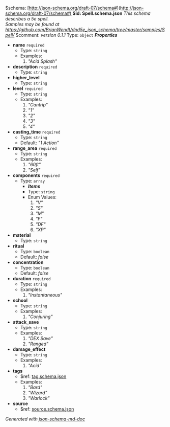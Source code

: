 &#36;schema: [http://json-schema.org/draft-07/schema#](http://json-schema.org/draft-07/schema#)
<b id="spell.schema.json">&#36;id: Spell.schema.json</b>
_This schema describes a 5e spell. <br/>Samples may be found at https://github.com/BrianWendt/dnd5e_json_schema/tree/master/samples/Spell/_
&#36;comment: _version 0.1.1_
Type: `object`
**_Properties_**
 - **name** `required`
	 - Type: `string`
	 - Examples: 
		 1. _"Acid Splash"_
 - **description** `required`
	 - Type: `string`
 - **higher_level**
	 - Type: `string`
 - **level** `required`
	 - Type: `string`
	 - Examples: 
		 1. _"Cantrip"_
		 2. _"1"_
		 3. _"2"_
		 4. _"3"_
		 5. _"4"_
 - **casting_time** `required`
	 - Type: `string`
	 - Default: _"1 Action"_
 - **range_area** `required`
	 - Type: `string`
	 - Examples: 
		 1. _"60ft"_
		 2. _"Self"_
 - **components** `required`
	 - Type: `array`
		 - **_Items_**
		 - Type: `string`
		 - Enum Values: 
			 1. _"V"_
			 2. _"S"_
			 3. _"M"_
			 4. _"F"_
			 5. _"DF"_
			 6. _"XP"_
 - **material**
	 - Type: `string`
 - **ritual**
	 - Type: `boolean`
	 - Default: _false_
 - **concentration**
	 - Type: `boolean`
	 - Default: _false_
 - **duration** `required`
	 - Type: `string`
	 - Examples: 
		 1. _"Instantaneous"_
 - **school**
	 - Type: `string`
	 - Examples: 
		 1. _"Conjuring"_
 - **attack_save**
	 - Type: `string`
	 - Examples: 
		 1. _"DEX Save"_
		 2. _"Ranged"_
 - **damage_effect**
	 - Type: `string`
	 - Examples: 
		 1. _"Acid"_
 - **tags**
	 - &#36;ref: [tag.schema.json](tag.schema.json.md)
	 - Examples: 
		 1. _"Bard"_
		 2. _"Wizard"_
		 3. _"Warlock"_
 - **source**
	 - &#36;ref: [source.schema.json](source.schema.json.md)

_Generated with [json-schema-md-doc](https://brianwendt.github.io/json-schema-md-doc/)_
